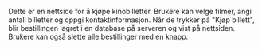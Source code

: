Dette er en nettside for å kjøpe kinobilletter.
Brukere kan velge filmer, angi antall billetter og oppgi kontaktinformasjon.
Når de trykker på "Kjøp billett", blir bestillingen lagret i en database på serveren og vist på nettsiden. 
Brukere kan også slette alle bestillinger med en knapp.

